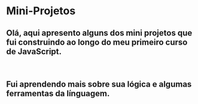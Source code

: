 <h1>Mini-Projetos</h1>
<h2>Olá, aqui apresento alguns dos mini projetos que fui construindo ao longo do meu primeiro curso de JavaScript.</h2>
<br>
<h2>Fui aprendendo mais sobre sua lógica e algumas ferramentas da línguagem.</h2>



